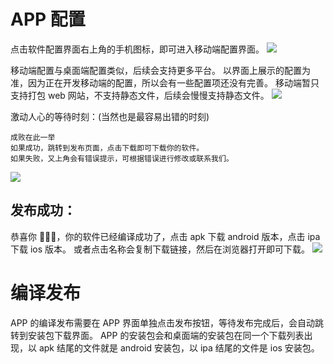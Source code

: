 # APP 配置

点击软件配置界面右上角的手机图标，即可进入移动端配置界面。
![](../static/imgs/phone1.webp)

移动端配置与桌面端配置类似，后续会支持更多平台。
以界面上展示的配置为准，因为正在开发移动端的配置，所以会有一些配置项还没有完善。
移动端暂只支持打包 web 网站，不支持静态文件，后续会慢慢支持静态文件。
![](../static/imgs/phone2.webp)

激动人心的等待时刻：(当然也是最容易出错的时刻)

```
成败在此一举
如果成功，跳转到发布页面，点击下载即可下载你的软件。
如果失败，又上角会有错误提示，可根据错误进行修改或联系我们。
```

![](../static/imgs/build4.webp)

## 发布成功：

恭喜你 🎉🎉🎉，你的软件已经编译成功了，点击 apk 下载 android 版本，点击 ipa 下载 ios 版本。
或者点击名称会复制下载链接，然后在浏览器打开即可下载。
![](../static/imgs/publish3.webp)

# 编译发布

APP 的编译发布需要在 APP 界面单独点击发布按钮，等待发布完成后，会自动跳转到安装包下载界面。
APP 的安装包会和桌面端的安装包在同一个下载列表出现，以 apk 结尾的文件就是 android 安装包，以 ipa 结尾的文件是 ios 安装包。
